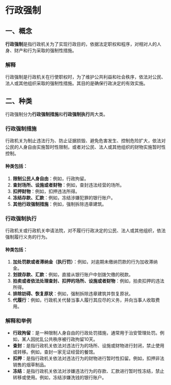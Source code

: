 
# 行政强制

## 一、概念

**行政强制**是指行政机关为了实现行政目的，依据法定职权和程序，对相对人的人身、财产和行为采取的强制性措施。

### 解释

行政强制是行政机关在行使职权时，为了维护公共利益和社会秩序，依法对公民、法人或其他组织采取的强制性措施。其目的是确保行政决定的有效实施。

## 二、种类

行政强制分为**行政强制措施**和**行政强制执行**两大类。

### 行政强制措施

行政机关为制止违法行为、防止证据损毁、避免危害发生、控制危险扩大，依法对公民的人身自由实施暂时性限制，或者对公民、法人或其他组织的财物实施暂时性控制。

#### 种类包括：

1. **限制公民人身自由**：例如，行政拘留。
2. **查封场所、设施或者财物**：例如，查封违法经营的场所。
3. **扣押财物**：例如，扣押违法所得。
4. **冻结存款、汇款**：例如，冻结涉嫌犯罪的银行账户。
5. **其他行政强制措施**：例如，强制拆除违章建筑。

### 行政强制执行

行政机关或行政机关申请法院，对不履行行政决定的公民、法人或其他组织，依法强制履行义务的行为。

#### 种类包括：

1. **加处罚款或者滞纳金（执行罚）**：例如，对逾期未缴纳罚款的行为加收滞纳金。
2. **划拨存款、汇款**：例如，直接从银行账户中划拨欠缴的税款。
3. **拍卖或者依法处理查封、扣押的场所、设施或者财物**：例如，拍卖扣押的违法所得。
4. **排除妨碍、恢复原状**：例如，强制拆除违章建筑并恢复原状。
5. **代履行**：例如，行政机关代替当事人履行其应尽的义务，并向当事人收取费用。

### 解释和举例

- **行政拘留**：是一种限制人身自由的行政处罚措施，通常用于治安管理处罚。例如，某人因扰乱公共秩序被行政拘留10天。
- **查封**：是指行政机关依法对违法行为的场所、设施或财物进行封闭，禁止使用或转移。例如，查封一家无证经营的餐馆。
- **扣押**：是指行政机关依法对违法行为的财物进行暂时性扣留。例如，扣押非法销售的烟草制品。
- **冻结**：是指行政机关依法对涉嫌违法行为的存款、汇款进行暂时性冻结，禁止转移或使用。例如，冻结涉嫌洗钱的银行账户。